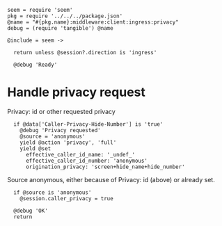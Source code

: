     seem = require 'seem'
    pkg = require '../../../package.json'
    @name = "#{pkg.name}:middleware:client:ingress:privacy"
    debug = (require 'tangible') @name

    @include = seem ->

      return unless @session?.direction is 'ingress'

      @debug 'Ready'

Handle privacy request
======================

Privacy: id or other requested privacy

      if @data['Caller-Privacy-Hide-Number'] is 'true'
        @debug 'Privacy requested'
        @source = 'anonymous'
        yield @action 'privacy', 'full'
        yield @set
          effective_caller_id_name: '_undef_'
          effective_caller_id_number: 'anonymous'
          origination_privacy: 'screen+hide_name+hide_number'

Source anonymous, either because of Privacy: id (above) or already set.

      if @source is 'anonymous'
        @session.caller_privacy = true

      @debug 'OK'
      return
